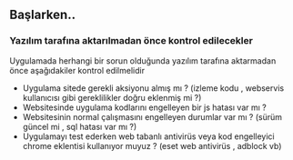 ## Başlarken..



### Yazılım tarafına aktarılmadan önce kontrol edilecekler

Uygulamada herhangi bir sorun olduğunda yazılım tarafına aktarmadan önce aşağıdakiler kontrol edilmelidir

- Uygulama sitede gerekli aksiyonu almış mı ? (izleme kodu , webservis kullanıcısı gibi gereklilikler doğru eklenmiş mi ?)
- Websitesinde uygulama kodlarını engelleyen bir js hatası var mı ? 
- Websitesinin normal çalışmasını engelleyen durumlar var mı ? (sürüm güncel mi , sql hatası var mı ?)
- Uygulamayı test ederken web tabanlı antivirüs veya kod engelleyici chrome eklentisi kullanıyor muyuz ? (eset web antivirüs , adblock vb)
